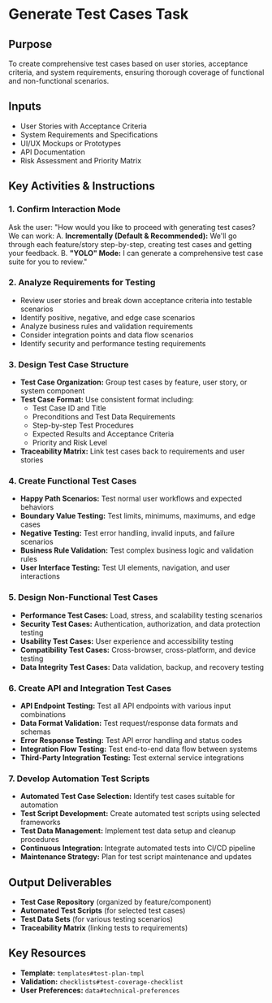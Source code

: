 # Generate Test Cases Task

## Purpose

To create comprehensive test cases based on user stories, acceptance criteria, and system requirements, ensuring thorough coverage of functional and non-functional scenarios.

## Inputs

- User Stories with Acceptance Criteria
- System Requirements and Specifications
- UI/UX Mockups or Prototypes
- API Documentation
- Risk Assessment and Priority Matrix

## Key Activities & Instructions

### 1. Confirm Interaction Mode

Ask the user: "How would you like to proceed with generating test cases? We can work:
A. **Incrementally (Default & Recommended):** We'll go through each feature/story step-by-step, creating test cases and getting your feedback.
B. **"YOLO" Mode:** I can generate a comprehensive test case suite for you to review."

### 2. Analyze Requirements for Testing

- Review user stories and break down acceptance criteria into testable scenarios
- Identify positive, negative, and edge case scenarios
- Analyze business rules and validation requirements
- Consider integration points and data flow scenarios
- Identify security and performance testing requirements

### 3. Design Test Case Structure

- **Test Case Organization:** Group test cases by feature, user story, or system component
- **Test Case Format:** Use consistent format including:
  - Test Case ID and Title
  - Preconditions and Test Data Requirements
  - Step-by-step Test Procedures
  - Expected Results and Acceptance Criteria
  - Priority and Risk Level
- **Traceability Matrix:** Link test cases back to requirements and user stories

### 4. Create Functional Test Cases

- **Happy Path Scenarios:** Test normal user workflows and expected behaviors
- **Boundary Value Testing:** Test limits, minimums, maximums, and edge cases
- **Negative Testing:** Test error handling, invalid inputs, and failure scenarios
- **Business Rule Validation:** Test complex business logic and validation rules
- **User Interface Testing:** Test UI elements, navigation, and user interactions

### 5. Design Non-Functional Test Cases

- **Performance Test Cases:** Load, stress, and scalability testing scenarios
- **Security Test Cases:** Authentication, authorization, and data protection testing
- **Usability Test Cases:** User experience and accessibility testing
- **Compatibility Test Cases:** Cross-browser, cross-platform, and device testing
- **Data Integrity Test Cases:** Data validation, backup, and recovery testing

### 6. Create API and Integration Test Cases

- **API Endpoint Testing:** Test all API endpoints with various input combinations
- **Data Format Validation:** Test request/response data formats and schemas
- **Error Response Testing:** Test API error handling and status codes
- **Integration Flow Testing:** Test end-to-end data flow between systems
- **Third-Party Integration Testing:** Test external service integrations

### 7. Develop Automation Test Scripts

- **Automated Test Case Selection:** Identify test cases suitable for automation
- **Test Script Development:** Create automated test scripts using selected frameworks
- **Test Data Management:** Implement test data setup and cleanup procedures
- **Continuous Integration:** Integrate automated tests into CI/CD pipeline
- **Maintenance Strategy:** Plan for test script maintenance and updates

## Output Deliverables

- **Test Case Repository** (organized by feature/component)
- **Automated Test Scripts** (for selected test cases)
- **Test Data Sets** (for various testing scenarios)
- **Traceability Matrix** (linking tests to requirements)

## Key Resources

- **Template:** `templates#test-plan-tmpl`
- **Validation:** `checklists#test-coverage-checklist`
- **User Preferences:** `data#technical-preferences`
